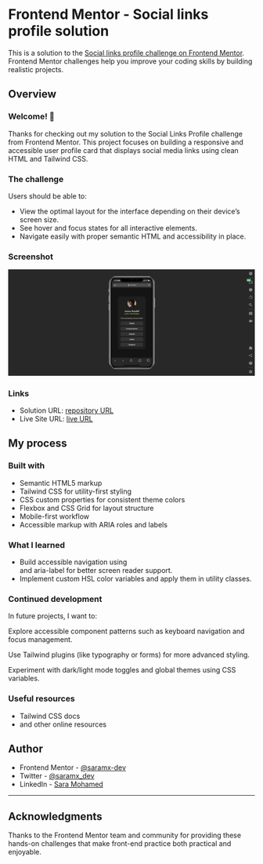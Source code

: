 # Frontend Mentor - Social links profile solution

This is a solution to the [Social links profile challenge on Frontend Mentor](https://www.frontendmentor.io/challenges/social-links-profile-UG32l9m6dQ). Frontend Mentor challenges help you improve your coding skills by building realistic projects. 


## Overview

### Welcome! 👋
Thanks for checking out my solution to the Social Links Profile challenge from Frontend Mentor.
This project focuses on building a responsive and accessible user profile card that displays social media links using clean HTML and Tailwind CSS.

### The challenge
Users should be able to:

- View the optimal layout for the interface depending on their device’s screen size.
- See hover and focus states for all interactive elements.
- Navigate easily with proper semantic HTML and accessibility in place.


### Screenshot

![](./design/screencapture.png)


### Links

- Solution URL: [repository URL]()
- Live Site URL: [live URL]()

## My process

### Built with

- Semantic HTML5 markup
- Tailwind CSS for utility-first styling
- CSS custom properties for consistent theme colors
- Flexbox and CSS Grid for layout structure
- Mobile-first workflow
- Accessible markup with ARIA roles and labels

### What I learned
- Build accessible navigation using <nav> and aria-label for better screen reader support.
- Implement custom HSL color variables and apply them in utility classes.

### Continued development
In future projects, I want to:

Explore accessible component patterns such as keyboard navigation and focus management.

Use Tailwind plugins (like typography or forms) for more advanced styling.

Experiment with dark/light mode toggles and global themes using CSS variables.


### Useful resources
- Tailwind CSS docs
- and other online resources


## Author
- Frontend Mentor - [@saramx-dev](https://www.frontendmentor.io/profile/saramx-dev)  
- Twitter - [@saramx_dev](https://x.com/saramx_dev)  
- LinkedIn - [Sara Mohamed](https://www.linkedin.com/in/saramx-dev/)  

---

## Acknowledgments
Thanks to the Frontend Mentor team and community for providing these hands-on challenges that make front-end practice both practical and enjoyable.



